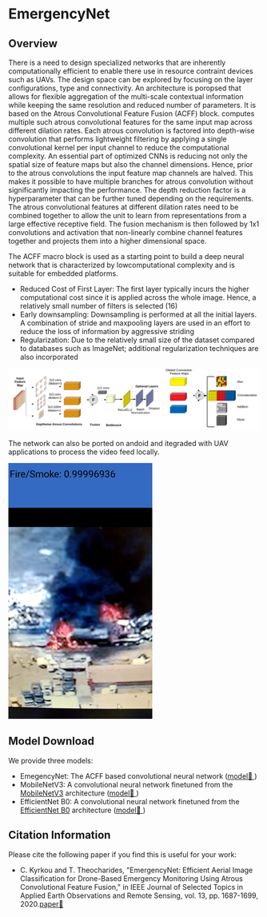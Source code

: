 # EmergencyNet

## Overview
There is a need to design specialized networks that are inherently computationally efficient to enable there use in resource contraint devices such as UAVs. The design space can be explored by focusing on the layer configurations, type and connectivity. An architecture is poropsed that allows for flexible aggregation of the multi-scale contextual information while keeping the same resolution and reduced number of parameters. It is based on the Atrous Convolutional Feature Fusion (ACFF) block. computes multiple such atrous convolutional
features for the same input map across different dilation rates. Each atrous convolution is factored into depth-wise convolution that performs lightweight filtering by applying a single convolutional kernel per input channel to reduce the computational complexity. An essential part of optimized CNNs is reducing not only the spatial size of feature maps but also the channel dimensions. Hence, prior to the atrous convolutions the input feature map channels are halved. This makes it possible to have multiple branches for atrous convolution without significantly impacting the performance. The depth reduction factor is a hyperparameter that can be further tuned depending on the requirements. The atrous convolutional features at different dilation rates need to be combined together to allow the unit to learn from representations from a large effective receptive field. The fusion mechanism is then followed by 1x1 convolutions and activation that non-linearly combine channel features together and projects them into a higher dimensional space.

The ACFF macro block is used as a starting point to build a deep neural network that is characterized by lowcomputational complexity and is suitable for embedded platforms. 
- Reduced Cost of First Layer: The first layer typically incurs the higher computational cost since it is applied across the whole image. Hence, a relatively small number of filters is selected (16)
- Early downsampling: Downsampling is performed at all the initial layers. A combination of stride and maxpooling layers are used in an effort to reduce the loss of information by aggressive striding
- Regularization: Due to the relatively small size of the dataset compared to databases such as ImageNet; additional regularization techniques are also incorporated

<img src="./Figure/Emergency_Net_ACFF.png" width="1024">

The network can also be ported on andoid and itegraded with UAV applications to process the video feed locally.

<img src="./Figure/Android_App.jpg" height="512">

## Model Download
We provide three models:
- EmegencyNet: The ACFF based convolutional neural network ([model📜 ]())
- MobileNetV3: A convolutional neural network finetuned from the [MobileNetV3](https://arxiv.org/abs/1905.02244) architecture ([model📜 ]())
- EfficientNet B0: A convolutional neural network finetuned from the [EfficientNet B0](https://arxiv.org/abs/1905.11946) architecture ([model📜 ]())

## Citation Information
Please cite the following paper if you find this is useful for your work: 

- C. Kyrkou and T. Theocharides, "EmergencyNet: Efficient Aerial Image Classification for Drone-Based Emergency Monitoring Using Atrous Convolutional Feature Fusion," in IEEE Journal of Selected Topics in Applied Earth Observations and Remote Sensing, vol. 13, pp. 1687-1699, 2020.[paper📜 ](https://ieeexplore.ieee.org/abstract/document/9050881)
